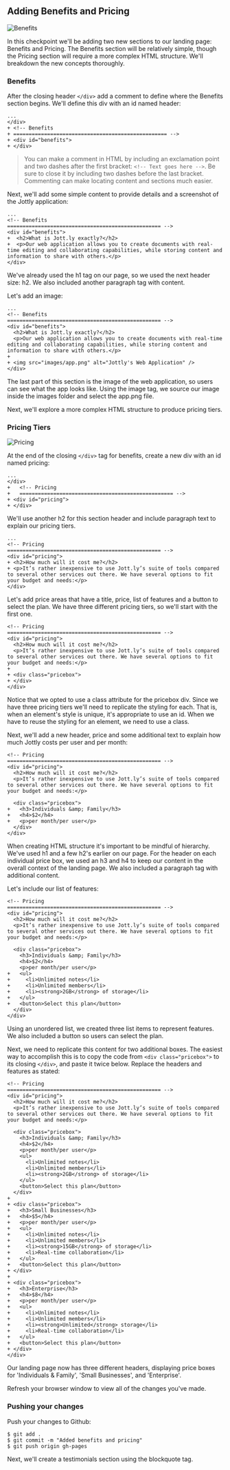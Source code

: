 ## Adding Benefits and Pricing

![Benefits](http://cl.ly/WEu8/04-benefits.png)

In this checkpoint we'll be adding two new sections to our landing page: Benefits and Pricing. The Benefits section will be relatively simple, though the Pricing section will require a more complex HTML structure. We'll breakdown the new concepts thoroughly.

### Benefits

After the closing header `</div>` add a comment to define where the Benefits section begins. We'll define this div with an id named header:

```html(index.html)
...
</div>
+ <!-- Benefits
+ ================================================== -->
+ <div id="benefits">
+ </div>
```

> You can make a comment in HTML by including an exclamation point and two dashes after the first bracket: `<!-- Text goes here -->`. Be sure to close it by including two dashes before the last bracket. Commenting can make locating content and sections much easier.

Next, we'll add some simple content to provide details and a screenshot of the Jottly application:

```html(index.html)
...
<!-- Benefits
================================================== -->
<div id="benefits">
+  <h2>What is Jott.ly exactly?</h2>
+  <p>Our web application allows you to create documents with real-time editing and collaborating capabilities, while storing content and information to share with others.</p>
</div>
```

We've already used the h1 tag on our page, so we used the next header size: h2. We also included another paragraph tag with content.

Let's add an image:

```html(index.html)
...
<!-- Benefits
================================================== -->
<div id="benefits">
  <h2>What is Jott.ly exactly?</h2>
  <p>Our web application allows you to create documents with real-time editing and collaborating capabilities, while storing content and information to share with others.</p>
+
+ <img src="images/app.png" alt="Jottly's Web Application" />
</div>
```

The last part of this section is the image of the web application, so users can see what the app looks like. Using the image tag, we source our image inside the images folder and select the app.png file.

Next, we'll explore a more complex HTML structure to produce pricing tiers.

### Pricing Tiers

![Pricing](http://cl.ly/WFh1/04-pricing.png)

At the end of the closing `</div>` tag for benefits, create a new div with an id named pricing:

```html(index.html)
...
</div>
+	<!-- Pricing
+	================================================== -->
+ <div id="pricing">
+ </div>
```

We'll use another h2 for this section header and include paragraph text to explain our pricing tiers.

```html(index.html)
...
<!-- Pricing
================================================== -->
<div id="pricing">
+ <h2>How much will it cost me?</h2>
+ <p>It’s rather inexpensive to use Jott.ly’s suite of tools compared to several other services out there. We have several options to fit your budget and needs:</p>
</div>
```

Let's add price areas that have a title, price, list of features and a button to select the plan. We have three different pricing tiers, so we'll start with the first one.

```html(index.html)
<!-- Pricing
================================================== -->
<div id="pricing">
  <h2>How much will it cost me?</h2>
  <p>It’s rather inexpensive to use Jott.ly’s suite of tools compared to several other services out there. We have several options to fit your budget and needs:</p>
+
+ <div class="pricebox">
+ </div>
</div>
```

Notice that we opted to use a class attribute for the pricebox div. Since we have three pricing tiers we'll need to replicate the styling for each. That is, when an element's style is unique, it's appropriate to use an id. When we have to reuse the styling for an element, we need to use a class.

Next, we'll add a new header, price and some additional text to explain how much Jottly costs per user and per month:

```html(index.html)
<!-- Pricing
================================================== -->
<div id="pricing">
  <h2>How much will it cost me?</h2>
  <p>It’s rather inexpensive to use Jott.ly’s suite of tools compared to several other services out there. We have several options to fit your budget and needs:</p>

  <div class="pricebox">
+   <h3>Individuals &amp; Family</h3>
+   <h4>$2</h4>
+   <p>per month/per user</p>
  </div>
</div>
```

When creating HTML structure it's important to be mindful of hierarchy. We've used h1 and a few h2's earlier on our page. For the header on each individual price box, we used an h3 and h4 to keep our content in the overall context of the landing page. We also included a paragraph tag with additional content.

Let's include our list of features:

```html(index.html)
<!-- Pricing
================================================== -->
<div id="pricing">
  <h2>How much will it cost me?</h2>
  <p>It’s rather inexpensive to use Jott.ly’s suite of tools compared to several other services out there. We have several options to fit your budget and needs:</p>

  <div class="pricebox">
    <h3>Individuals &amp; Family</h3>
    <h4>$2</h4>
    <p>per month/per user</p>
+   <ul>
+     <li>Unlimited notes</li>
+     <li>Unlimited members</li>
+     <li><strong>2GB</strong> of storage</li>
+   </ul>
+   <button>Select this plan</button>
  </div>
</div>
```

Using an unordered list, we created three list items to represent features. We also included a button so users can select the plan.

Next, we need to replicate this content for two additional boxes. The easiest way to accomplish this is to copy the code from `<div class="pricebox">` to its closing `</div>`, and paste it twice below. Replace the headers and features as stated:

```html(index.html)
<!-- Pricing
================================================== -->
<div id="pricing">
  <h2>How much will it cost me?</h2>
  <p>It’s rather inexpensive to use Jott.ly’s suite of tools compared to several other services out there. We have several options to fit your budget and needs:</p>

  <div class="pricebox">
    <h3>Individuals &amp; Family</h3>
    <h4>$2</h4>
    <p>per month/per user</p>
    <ul>
      <li>Unlimited notes</li>
      <li>Unlimited members</li>
      <li><strong>2GB</strong> of storage</li>
    </ul>
    <button>Select this plan</button>
  </div>
+
+ <div class="pricebox">
+   <h3>Small Businesses</h3>
+   <h4>$5</h4>
+   <p>per month/per user</p>
+   <ul>
+     <li>Unlimited notes</li>
+     <li>Unlimited members</li>
+     <li><strong>15GB</strong> of storage</li>
+     <li>Real-time collaboration</li>
+   </ul>
+   <button>Select this plan</button>
+ </div>
+
+ <div class="pricebox">
+   <h3>Enterprise</h3>
+   <h4>$8</h4>
+   <p>per month/per user</p>
+   <ul>
+     <li>Unlimited notes</li>
+     <li>Unlimited members</li>
+     <li><strong>Unlimited</strong> storage</li>
+     <li>Real-time collaboration</li>
+   </ul>
+   <button>Select this plan</button>
+ </div>
</div>
```

Our landing page now has three different headers, displaying price boxes for 'Individuals & Family', 'Small Businesses', and 'Enterprise'.

Refresh your browser window to view all of the changes you've made.

### Pushing your changes

Push your changes to Github:

```bash(Terminal)
$ git add .
$ git commit -m "Added benefits and pricing"
$ git push origin gh-pages
```

Next, we'll create a testimonials section using the blockquote tag.
